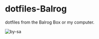 dotfiles-Balrog
===============

dotfiles from the Balrog Box or my computer.


![by-sa](http://cap.sprunge.us/carharttjimmy)

  [license]: http://creativecommons.org/licenses/by-sa/3.0/
